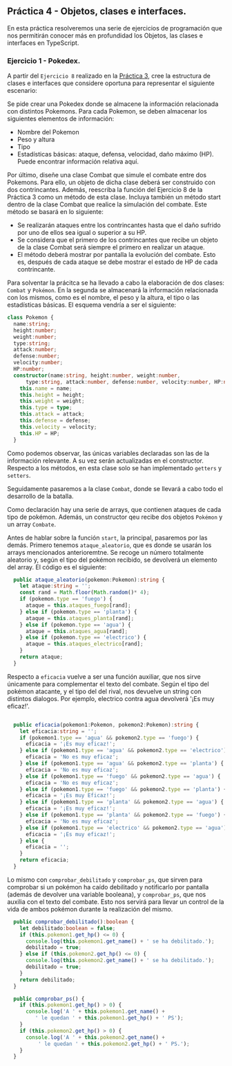 ## Práctica 4 - Objetos, clases e interfaces.

En esta práctica resolveremos una serie de ejercicios de programación que nos permitirán conocer más en profundidad los Objetos, las clases e interfaces en TypeScript.

### Ejercicio 1 - Pokedex.

A partir del `Ejercicio 8` realizado en la [Práctica 3](https://github.com/ULL-ESIT-INF-DSI-2122/ull-esit-inf-dsi-21-22-prct03-types-functions-stephaniearismendi/blob/main/src/ejercicio-8.ts), cree la estructura de clases e interfaces que considere oportuna para representar el siguiente escenario:

Se pide crear una Pokedex donde se almacene la información relacionada con distintos Pokemons. Para cada Pokemon, se deben almacenar los siguientes elementos de información:

- Nombre del Pokemon
- Peso y altura
- Tipo
- Estadísticas básicas: ataque, defensa, velocidad, daño máximo (HP). Puede encontrar información relativa aquí.

Por último, diseñe una clase Combat que simule el combate entre dos Pokemons. Para ello, un objeto de dicha clase deberá ser construido con dos contrincantes. Además, reescriba la función del Ejercicio 8 de la Práctica 3 como un método de esta clase. Incluya también un método start dentro de la clase Combat que realice la simulación del combate. Este método se basará en lo siguiente:

- Se realizarán ataques entre los contrincantes hasta que el daño sufrido por uno de ellos sea igual o superior a su HP.
- Se considera que el primero de los contrincantes que recibe un objeto de la clase Combat será siempre el primero en realizar un ataque.
- El método deberá mostrar por pantalla la evolución del combate. Esto es, después de cada ataque se debe mostrar el estado de HP de cada contrincante.

Para solventar la prácitca se ha llevado a cabo la elaboración de dos clases: `Combat` y `Pokémon`. En la segunda se almacenará la información relacionada con los mismos, como es el nombre, el peso y la altura, el tipo o las estadísticas básicas. El esquema vendría a ser el siguiente:

```typescript
class Pokemon {
  name:string;
  height:number;
  weight:number;
  type:string;
  attack:number;
  defense:number;
  velocity:number;
  HP:number;
  constructor(name:string, height:number, weight:number,
      type:string, attack:number, defense:number, velocity:number, HP:number) {
    this.name = name;
    this.height = height;
    this.weight = weight;
    this.type = type;
    this.attack = attack;
    this.defense = defense;
    this.velocity = velocity;
    this.HP = HP;
  }
```
Como podemos observar, las únicas variables declaradas son las de la información relevante. A su vez serán actualizadas en el constructor. Respecto a los métodos, en esta clase solo se han implementado `getters` y `setters`.

Seguidamente pasaremos a la clase `Combat`, donde se llevará a cabo todo el desarrollo de la batalla.

Como declaración hay una serie de arrays, que contienen ataques de cada tipo de pokémon. Además, un constructor qeu recibe dos objetos `Pokémon` y un array `Combate`.

Antes de hablar sobre la función `start`, la principal, pasaremos por las demás. Primero tenemos `ataque_aleatorio`, que es donde se usarán los arrays mencionados anterioremtne. Se recoge un número totalmente aleatorio y, según el tipo del pokémon recibido, se devolverá un elemento del array. El código es el siguiente:

```typescript
  public ataque_aleatorio(pokemon:Pokemon):string {
    let ataque:string = '';
    const rand = Math.floor(Math.random()* 4);
    if (pokemon.type == 'fuego') {
      ataque = this.ataques_fuego[rand];
    } else if (pokemon.type == 'planta') {
      ataque = this.ataques_planta[rand];
    } else if (pokemon.type == 'agua') {
      ataque = this.ataques_agua[rand];
    } else if (pokemon.type == 'electrico') {
      ataque = this.ataques_electrico[rand];
    }
    return ataque;
  }
  ```

Respecto a `eficacia` vuelve a ser una función auxiliar, que nos sirve únicamente para complementar el texto del combate. Según el tipo del pokémon atacante, y el tipo del del rival, nos devuelve un string con distintos dialogos. Por ejemplo, electrico contra agua devolverá '¡Es muy eficaz!'.

```typescript

  public eficacia(pokemon1:Pokemon, pokemon2:Pokemon):string {
    let eficacia:string = '';
    if (pokemon1.type == 'agua' && pokemon2.type == 'fuego') {
      eficacia = '¡Es muy eficaz!';
    } else if (pokemon1.type == 'agua' && pokemon2.type == 'electrico') {
      eficacia = 'No es muy eficaz';
    } else if (pokemon1.type == 'agua' && pokemon2.type == 'planta') {
      eficacia = 'No es muy eficaz';
    } else if (pokemon1.type == 'fuego' && pokemon2.type == 'agua') {
      eficacia = 'No es muy eficaz';
    } else if (pokemon1.type == 'fuego' && pokemon2.type == 'planta') {
      eficacia = '¡Es muy Eficaz!';
    } else if (pokemon1.type == 'planta' && pokemon2.type == 'agua') {
      eficacia = '¡Es muy eficaz!';
    } else if (pokemon1.type == 'planta' && pokemon2.type == 'fuego') {
      eficacia = 'No es muy eficaz';
    } else if (pokemon1.type == 'electrico' && pokemon2.type == 'agua') {
      eficacia = '¡Es muy eficaz!';
    } else {
      eficacia = '';
    }
    return eficacia;
  }
```

Lo mismo con `comprobar_debilitado` y `comprobar_ps`, que sirven para comprobar si un pokémon ha caído debilitado y notificarlo por pantalla (además de devolver una variable booleana), y `comprobar_ps`, que nos auxilia con el texto del combate. Esto nos servirá para llevar un control de la vida de ambos pokémon durante la realización del mismo.

```typescript
  public comprobar_debilitado():boolean {
    let debilitado:boolean = false;
    if (this.pokemon1.get_hp() <= 0) {
      console.log(this.pokemon1.get_name() + ' se ha debilitado.');
      debilitado = true;
    } else if (this.pokemon2.get_hp() <= 0) {
      console.log(this.pokemon2.get_name() + ' se ha debilitado.');
      debilitado = true;
    }
    return debilitado;
  }
```
```typescript
  public comprobar_ps() {
    if (this.pokemon1.get_hp() > 0) {
      console.log('A ' + this.pokemon1.get_name() +
         ' le quedan ' + this.pokemon1.get_hp() + ' PS');
    }
    if (this.pokemon2.get_hp() > 0) {
      console.log('A ' + this.pokemon2.get_name() +
          ' le quedan ' + this.pokemon2.get_hp() + ' PS.');
    }
  }
```